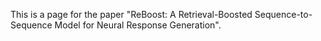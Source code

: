 This is a page for the paper "ReBoost: A Retrieval-Boosted Sequence-to-Sequence Model for Neural Response Generation".
